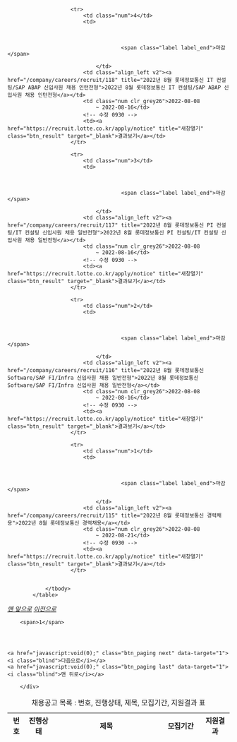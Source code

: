 <div class="section onlyPc">
			<form id="form">
				<input type="hidden" name="searchType3" value="">
			</form>
			<table class="bbs_list">
				<!-- 수정 0930 -->
				<caption>채용공고 목록 : 번호, 진행상태, 제목, 모집기간, 지원결과 표</caption>
				<colgroup>
					<col style="width: 8%">
					<col style="width: 12%">
					<col style="width: 49%">
					<col style="width: 18%">
					<col style="width: 13%">
				</colgroup>
				<thead class="blind">
					<tr>
						<th scope="col">번호</th>
						<th scope="col">진행상태</th>
						<th scope="col">제목</th>
						<th scope="col">모집기간</th>
						<th scope="col">지원결과</th>
					</tr>
				</thead>
				<tbody>

						<tr>
							<td class="num">4</td>
							<td>
									
									
									
										<span class="label label_end">마감</span>
									
								</td>
							<td class="align_left v2"><a href="/company/careers/recruit/118" title="2022년 8월 롯데정보통신 IT 컨설팅/SAP ABAP 신입사원 채용 인턴전형">2022년 8월 롯데정보통신 IT 컨설팅/SAP ABAP 신입사원 채용 인턴전형</a></td>
							<td class="num clr_grey26">2022-08-08
								~ 2022-08-16</td>
							<!-- 수정 0930 -->
							<td><a href="https://recruit.lotte.co.kr/apply/notice" title="새창열기" class="btn_result" target="_blank">결과보기</a></td>
						</tr>
					
						<tr>
							<td class="num">3</td>
							<td>
									
									
									
										<span class="label label_end">마감</span>
									
								</td>
							<td class="align_left v2"><a href="/company/careers/recruit/117" title="2022년 8월 롯데정보통신 PI 컨설팅/IT 컨설팅 신입사원 채용 일반전형">2022년 8월 롯데정보통신 PI 컨설팅/IT 컨설팅 신입사원 채용 일반전형</a></td>
							<td class="num clr_grey26">2022-08-08
								~ 2022-08-16</td>
							<!-- 수정 0930 -->
							<td><a href="https://recruit.lotte.co.kr/apply/notice" title="새창열기" class="btn_result" target="_blank">결과보기</a></td>
						</tr>
					
						<tr>
							<td class="num">2</td>
							<td>
									
									
									
										<span class="label label_end">마감</span>
									
								</td>
							<td class="align_left v2"><a href="/company/careers/recruit/116" title="2022년 8월 롯데정보통신 Software/SAP FI/Infra 신입사원 채용 일반전형">2022년 8월 롯데정보통신 Software/SAP FI/Infra 신입사원 채용 일반전형</a></td>
							<td class="num clr_grey26">2022-08-08
								~ 2022-08-16</td>
							<!-- 수정 0930 -->
							<td><a href="https://recruit.lotte.co.kr/apply/notice" title="새창열기" class="btn_result" target="_blank">결과보기</a></td>
						</tr>
					
						<tr>
							<td class="num">1</td>
							<td>
									
									
									
										<span class="label label_end">마감</span>
									
								</td>
							<td class="align_left v2"><a href="/company/careers/recruit/115" title="2022년 8월 롯데정보통신 경력채용">2022년 8월 롯데정보통신 경력채용</a></td>
							<td class="num clr_grey26">2022-08-08
								~ 2022-08-21</td>
							<!-- 수정 0930 -->
							<td><a href="https://recruit.lotte.co.kr/apply/notice" title="새창열기" class="btn_result" target="_blank">결과보기</a></td>
						</tr>
					
					
				</tbody>
			</table>



<div class="paging_area">
	<a href="javascript:void(0);" class="btn_paging first" data-target="0"><i class="blind">맨 앞으로</i></a>
	<a href="javascript:void(0);" class="btn_paging prev" data-target="0"><i class="blind">이전으로</i></a>



		<span>1</span>
		
		
		
	
	<a href="javascript:void(0);" class="btn_paging next" data-target="1"><i class="blind">다음으로</i></a>
	<a href="javascript:void(0);" class="btn_paging last" data-target="1"><i class="blind">맨 뒤로</i></a>
</div>


		</div>